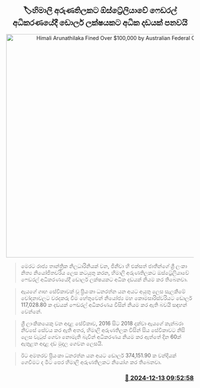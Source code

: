 <p align='center'><b><h2 align='center' title='Himali Arunathilaka Fined Over $100,000 by Australian Federal Court'>🏷හිමාලි අරුණතිලකට ඕස්ට්‍රේලියාවේ ෆෙඩරල් අධිකරණයේදී ඩොලර් ලක්ෂයකට අධික දඩයක් පනවයි</h2></b></p>
<p align='center'><img src='https://helakuru.sgp1.cdn.digitaloceanspaces.com/esana/images/lib/himalee-arunatilaka.jpg' width='600' alt='Himali Arunathilaka Fined Over $100,000 by Australian Federal Court'></p>

> මෙරට රාජ්‍ය තාන්ත්‍රික නිලධාරිනියක් වන, ජිනීවා හි එක්සත් ජාතීන්ගේ ශ්‍රී ලංකා නිත්‍ය නියෝජිතවරිය ලෙස කටයුතු කරන, හිමාලි අරුණතිලකට ඔස්ට්‍රේලියාවේ ෆෙඩරල් අධිකරණයේදී ඩොලර් ලක්ෂයකට අධික දඩයක් නියම කර තිබෙනවා.

> ඇයගේ ගෘහ සේවිකාවක් වූ ප්‍රියංකා ධනරත්න යන අයට අයුතු ලෙස සැලකීමේ චෝදනාවලට වරදකරු වීම හේතුවෙන් නියෝජ්‍ය මහ කොමසාරිස්වරියට ඩොලර් 117,028.80 ක දඩයක් ෆෙඩරල් අධිකරණය විසින් නියම කර ඇති බවයි සඳහන් වෙන්නේ.

> ශ්‍රී ලාංකිකයෙකු වන අදාළ සේවිකාව, 2016 සිට 2018 දක්වා ඇයගේ කැන්බරා නිවසේ සේවය කර ඇති අතර, හිමාලි අරුණතිලක විසින් සිය සේවිකාවට නිසි ලෙස වැටුප් ගෙවා නොමැති බැවින් අධිකරණය නියම කර ඇත්තේ දින 60ක් ඇතුළත අදාළ දඩ මුදල ගෙවන ලෙසයි.

> ඊට අමතරව ප්‍රියංකා ධනරත්න යන අයට ඩොලර් 374,151.90 ක වන්දියක් ගෙවීමට ද මීට පෙර හිමාලි අරුණතිලකට නියෝග කර තිබෙනවා.



<h3 align='right'><a href='https://www.helakuru.lk/esana/p/105878/'>📅 2024-12-13 09:52:58</a></h3>
